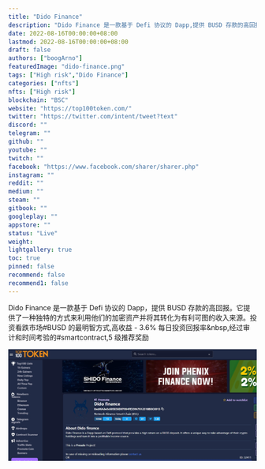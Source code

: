 ```yaml
---
title: "Dido Finance"
description: "Dido Finance 是一款基于 Defi 协议的 Dapp,提供 BUSD 存款的高回报."
date: 2022-08-16T00:00:00+08:00
lastmod: 2022-08-16T00:00:00+08:00
draft: false
authors: ["boogArno"]
featuredImage: "dido-finance.png"
tags: ["High risk","Dido Finance"]
categories: ["nfts"]
nfts: ["High risk"]
blockchain: "BSC"
website: "https://top100token.com/"
twitter: "https://twitter.com/intent/tweet?text"
discord: ""
telegram: ""
github: ""
youtube: ""
twitch: ""
facebook: "https://www.facebook.com/sharer/sharer.php"
instagram: ""
reddit: ""
medium: ""
steam: ""
gitbook: ""
googleplay: ""
appstore: ""
status: "Live"
weight: 
lightgallery: true
toc: true
pinned: false
recommend: false
recommend1: false
---
```

Dido Finance 是一款基于 Defi 协议的 Dapp，提供 BUSD 存款的高回报。它提供了一种独特的方式来利用他们的加密资产并将其转化为有利可图的收入来源。投资看跌市场#BUSD 的最明智方式,高收益 - 3.6% 每日投资回报率&nbsp,经过审计和时间考验的#smartcontract,5 级推荐奖励

![1](1.jpg)